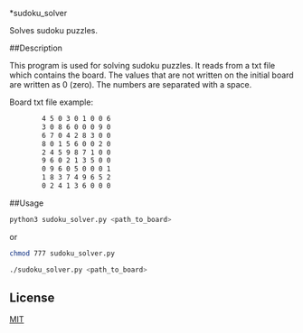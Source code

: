*sudoku_solver

Solves sudoku puzzles. 

##Description

This program is used for solving sudoku puzzles. It reads from a txt file which
contains the board. The values that are not written on the initial board are
written as 0 (zero). The numbers are separated with a space.

Board txt file example:

```txt
        4 5 0 3 0 1 0 0 6
        3 0 8 6 0 0 0 9 0
        6 7 0 4 2 8 3 0 0
        8 0 1 5 6 0 0 2 0
        2 4 5 9 8 7 1 0 0
        9 6 0 2 1 3 5 0 0
        0 9 6 0 5 0 0 0 1
        1 8 3 7 4 9 6 5 2
        0 2 4 1 3 6 0 0 0
```

##Usage

```bash
python3 sudoku_solver.py <path_to_board>
```
or

```bash
chmod 777 sudoku_solver.py
```
```bash
./sudoku_solver.py <path_to_board>
```

## License
[MIT](https://choosealicense.com/licenses/mit/)
